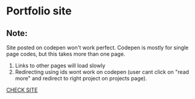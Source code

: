 # Portfolio site

## Note:
Site posted on codepen won't work perfect.
Codepen is mostly for single page codes, but this takes more than one page.
1. Links to other pages will load slowly
2. Redirecting using ids wont work on codepen (user cant click on "read more" and redirect to right project on projects page).

[CHECK SITE](https://codepen.io/PanicS/full/VwzogRr)
